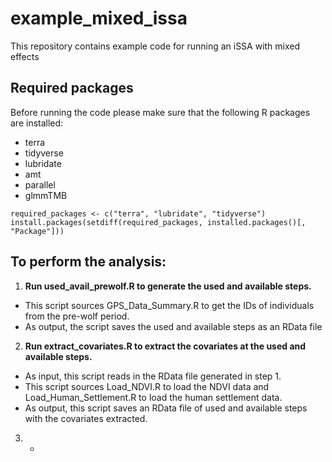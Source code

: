 # example_mixed_issa
This repository contains example code for running an iSSA with mixed effects

## Required packages
Before running the code please make sure that the following R packages are installed:
- terra
- tidyverse
- lubridate
- amt
- parallel
- glmmTMB

```
required_packages <- c("terra", "lubridate", "tidyverse")
install.packages(setdiff(required_packages, installed.packages()[, "Package"]))

```

## To perform the analysis:
1) **Run used_avail_prewolf.R to generate the used and available steps.**
- This script sources GPS_Data_Summary.R to get the IDs of individuals from the pre-wolf period. 
- As output, the script saves the used and available steps as an RData file
2) **Run extract_covariates.R to extract the covariates at the used and available steps.**
- As input, this script reads in the RData file generated in step 1. 
- This script sources Load_NDVI.R to load the NDVI data and  Load_Human_Settlement.R to load the human settlement data.
- As output, this script saves an RData file of used and available steps with the covariates extracted.
3) *

